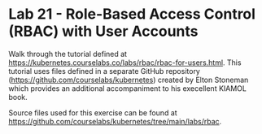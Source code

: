 # Lab 21 - Role-Based Access Control (RBAC) with User Accounts

Walk through the tutorial defined at https://kubernetes.courselabs.co/labs/rbac/rbac-for-users.html. This tutorial uses files defined in a separate GitHub repository (https://github.com/courselabs/kubernetes) created by Elton Stoneman which provides an additional accompaniment to his execellent KIAMOL book.

Source files used for this exercise can be found at https://github.com/courselabs/kubernetes/tree/main/labs/rbac.
